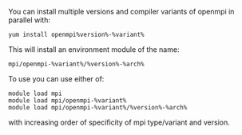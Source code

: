 You can install multiple versions and compiler variants of openmpi in parallel
with:

    yum install openmpi%version%-%variant%

This will install an environment module of the name:

    mpi/openmpi-%variant%/%version%-%arch%

To use you can use either of:

    module load mpi
    module load mpi/openmpi-%variant%
    module load mpi/openmpi-%variant%/%version%-%arch%

with increasing order of specificity of mpi type/variant and version.

